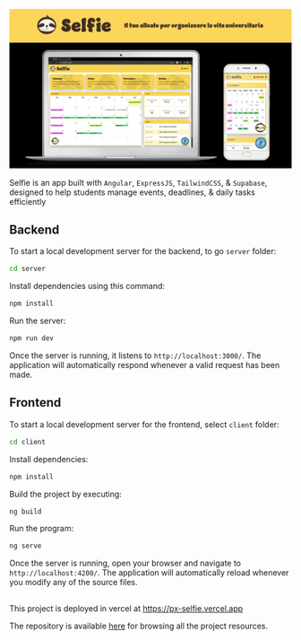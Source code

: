 <a href="#"><img src="./client/public/banner.png"></a>

Selfie is an app built with `Angular`, `ExpressJS`, `TailwindCSS`, & `Supabase`, designed to help students manage events, deadlines, & daily tasks efficiently


## Backend

To start a local development server for the backend, to go `server` folder:

```bash
cd server
```

Install dependencies using this command:
```bash
npm install
```

Run the server:
```bash
npm run dev
```

Once the server is running, it listens to `http://localhost:3000/`. The application will automatically respond whenever a valid request has been made.


## Frontend

To start a local development server for the frontend, select `client` folder:

```bash
cd client
```

Install dependencies:
```bash
npm install
```

Build the project by executing: 
```bash
ng build
```

Run the program:
```bash
ng serve
```

Once the server is running, open your browser and navigate to `http://localhost:4200/`. The application will automatically reload whenever you modify any of the source files.

## 

This project is deployed in vercel at https://px-selfie.vercel.app

The repository is available <a href="https://github.com/ngljcb/px-selfie">here</a> for browsing all the project resources.